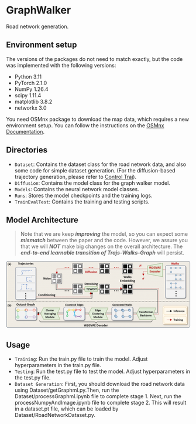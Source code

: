 # GraphWalker

Road network generation.

## Environment setup
The versions of the packages do not need to match exactly, but the code was implemented with the following versions:
- Python 3.11
- PyTorch 2.1.0
- NumPy 1.26.4
- scipy 1.11.4
- matplotlib 3.8.2
- networkx 3.0

You need OSMnx package to download the map data, which requires a new environment setup. You can follow the instructions on the [OSMnx Documentation](https://osmnx.readthedocs.io/en/stable/).


## Directories
- `Dataset`: Contains the dataset class for the road network data, and also some code for simple dataset generation. (For the diffusion-based trajectory generation, please refer to [Control Traj](https://arxiv.org/abs/2404.15380)).
- `Diffusion`: Contains the model class for the graph walker model.
- `Models`: Contains the neural network model classes.
- `Runs`: Stores the model checkpoints and the training logs.
- `TrainEvalTest`: Contains the training and testing scripts.

## Model Architecture
> Note that we are keep ***improving*** the model, so you can expect some ***mismatch*** between the paper and the code. However, we assure you that we will ***NOT*** make big changes on the overall architecture. The ***end-to-end learnable transition of Trajs-Walks-Graph*** will persist.
> 
![Model Architecture](Images/Main_Arch.png)

## Usage
- `Training`: Run the train.py file to train the model. Adjust hyperparameters in the train.py file.
- `Testing`: Run the test.py file to test the model. Adjust hyperparameters in the test.py file.
- `Dataset Generation`: First, you should download the road network data using Dataset/getGraphml.py.Then, run the Dataset/processGraphml.ipynb file to complete stage 1. Next, run the processNumpyAndImage.ipynb file to complete stage 2. This will result in a dataset.pt file, which can be loaded by Dataset/RoadNetworkDataset.py.
